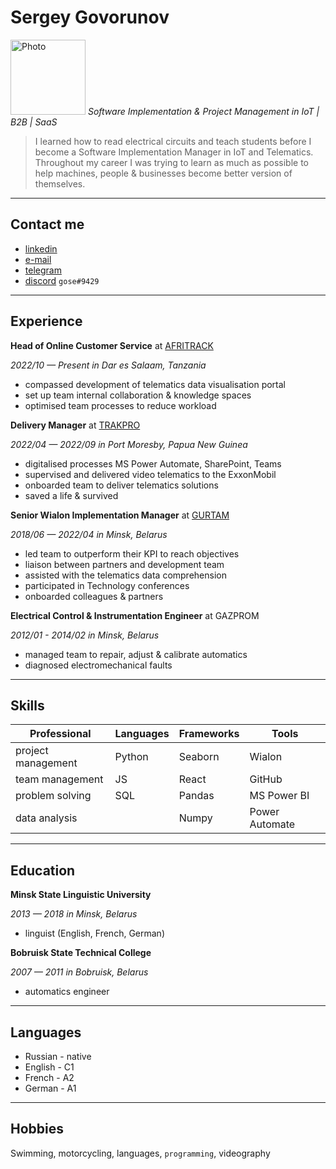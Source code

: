 Sergey Govorunov
===
<img width="120" alt="Photo" src="https://user-images.githubusercontent.com/94650535/206235610-46c8b821-62ea-4448-8d66-99052a1bfae2.png"> _Software Implementation & Project Management in IoT | B2B | SaaS_ 

>I learned how to read electrical circuits and  teach students before I become a Software Implementation Manager in IoT and Telematics. Throughout my career I was trying to learn as much as possible to help machines, people & businesses become better version of themselves.
---

Contact me
---
* [linkedin](https://www.linkedin.com/in/sergey-govorunov/)
* [e-mail](mailto:govorunovs@gmail.com)
* [telegram](http://t.me/sergeaux)
* [discord](https://discord.com/channels/gose#9429) `gose#9429`
---

Experience
---
**Head of Online Customer Service** at [AFRITRACK](https://www.afritrack.com/)

_2022/10 — Present in Dar es Salaam, Tanzania_
* compassed development of telematics data visualisation portal
* set up team internal collaboration & knowledge spaces
* optimised team processes to reduce workload

**Delivery Manager** at [TRAKPRO](https://www.trakpro.com.pg/)

_2022/04 — 2022/09 in Port Moresby, Papua New Guinea_
* digitalised processes MS Power Automate, SharePoint, Teams
* supervised and delivered video telematics to the ExxonMobil
* onboarded team to deliver telematics solutions
* saved a life & survived

**Senior Wialon Implementation Manager** at [GURTAM](https://gurtam.com/)

_2018/06 — 2022/04 in Minsk, Belarus_

* led team to outperform their KPI to reach objectives
* liaison between partners and development team
* assisted with the telematics data comprehension
* participated in Technology conferences
* onboarded colleagues & partners

**Electrical Control & Instrumentation Engineer** at GAZPROM

_2012/01 - 2014/02 in Minsk, Belarus_

* managed team to repair, adjust & calibrate automatics
* diagnosed electromechanical faults
---

Skills
---
**Professional**   |**Languages**|**Frameworks** |**Tools**
-------------------|--------------|--------------|------------
project management |Python        |Seaborn       |Wialon
team management    |JS            |React         |GitHub
problem solving    |SQL           |Pandas        |MS Power BI
data analysis      |              |Numpy         |Power Automate

---

Education
---
**Minsk State Linguistic University**

_2013 — 2018 in Minsk, Belarus_
* linguist (English, French, German)

**Bobruisk State Technical College**

_2007 — 2011 in Bobruisk, Belarus_
* automatics engineer
---

Languages
---
* Russian - native
* English - C1
* French - A2
* German - A1
---

Hobbies
---
Swimming, motorcycling, languages, `programming`, videography